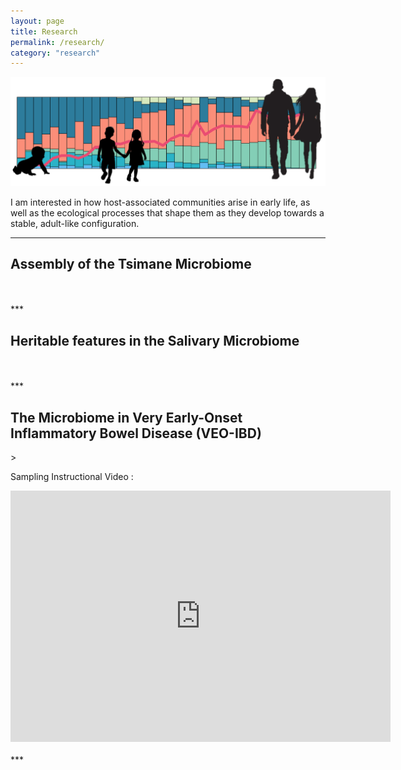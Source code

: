```yaml
---
layout: page
title: Research
permalink: /research/
category: "research"
---
```


![microbiome maturation](/images/microbiome_maturation.png)
 
I am interested in how host-associated communities arise in early life, as well as the ecological processes that shape them as they develop towards a stable, adult-like configuration.<br>

***

<h2>Assembly of the Tsimane Microbiome</h2>
<br>
<br>
***

<h2>Heritable features in the Salivary Microbiome</h2>
<br>
<br>
***

<h2>The Microbiome in Very Early-Onset Inflammatory Bowel Disease (VEO-IBD)</h2>
<br<br>>

Sampling Instructional Video :

<iframe id="kaltura_player" src="https://cdnapisec.kaltura.com/p/1392761/sp/139276100/embedIframeJs/uiconf_id/23332312/partner_id/1392761?iframeembed=true&playerId=kaltura_player&entry_id=0_oj289523&flashvars[mediaProtocol]=rtmp&amp;flashvars[streamerType]=rtmp&amp;flashvars[streamerUrl]=rtmp://www.kaltura.com:1935&amp;flashvars[rtmpFlavors]=1&amp;flashvars[localizationCode]=en&amp;flashvars[leadWithHTML5]=true&amp;flashvars[sideBarContainer.plugin]=true&amp;flashvars[sideBarContainer.position]=left&amp;flashvars[sideBarContainer.clickToClose]=true&amp;flashvars[chapters.plugin]=true&amp;flashvars[chapters.layout]=vertical&amp;flashvars[chapters.thumbnailRotator]=false&amp;flashvars[streamSelector.plugin]=true&amp;flashvars[EmbedPlayer.SpinnerTarget]=videoHolder&amp;flashvars[dualScreen.plugin]=true&amp;&wid=0_cba40pqq" width="608" height="402" allowfullscreen webkitallowfullscreen mozAllowFullScreen allow="autoplay *; fullscreen *; encrypted-media *" frameborder="0" title="Kaltura Player"></iframe>
<br>
<br>
***
<br>
<br>
